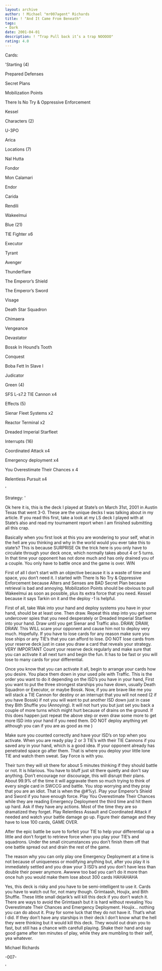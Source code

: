 ```yaml
---
layout: archive
author: ! Michael "mr007agent" Richards
title: ! "And It Came From Beneath"
tags:
- Dark
date: 2001-04-01
description: ! "Trap Pull back it’s a trap NOOOOO"
rating: 4.0
---
```

Cards: 

'Starting (4)

Prepared Defenses

Secret Plans

Mobilization Points

There Is No Try & Oppressive Enforcement

Kessel


Characters (2)

U-3PO

Arica


Locations (7)

Nal Hutta

Fondor

Mon Calamari

Endor

Carida

Rendili

Wakeelmui


Blue (21)

TIE Fighter x6

Executor

Tyrant

Avenger

Thunderflare

The Emperor’s Shield

The Emperor’s Sword

Visage

Death Star Squadron

Chimaera

Vengeance

Devastator

Bossk In Hound’s Tooth

Conquest

Boba Fett In Slave I

Judicator


Green (4)

SFS L-s7.2 TIE Cannon x4


Effects (5)

Sienar Fleet Systems x2

Reactor Terminal x2

Dreaded Imperial Starfleet


Interrupts (16)

Coordinated Attack x4

Emergency deployment x4

You Overestimate Their Chances x 4

Relentless Pursuit x4 



'

Strategy: '

Ok here it is, this is the deck I played at State’s on March 31st, 2001 in Austin Texas that went 3-0. These are the unique decks I was talking about in my article. If you read this first, take a look at my LS deck I played with at State’s also and read my tournament report when I am finished submitting all this crap.


Basically when you first look at this you are wondering to your self, what in the hell are you thinking and why in the world would you ever take this to state’s? This is because  SURPRISE Ok the trick here is you only have to circulate through your deck once, which normally takes about 4 or 5 turns. In that time your opponent has not done much and has only drained you of a couple. You only have to battle once and the game is over. WIN 


First of all I don’t start with an objective because it is a waste of time and space, you don’t need it. I started with There Is No Try & Oppressive Enforcement because Alters and Senses are BAD Secret Plan because retrieval is bad and annoying. Mobilization Points should be obvious to pull Wakeelmui as soon as possible, plus its extra force that you need. Kessel because it says Tarkin on it and the deploy -1 is helpful.


First of all, take Wak into your hand and deploy systems you have in your hand, should be at least one. Then draw. Repeat this step into you get some undercover spies that you need desperately or Dreaded Imperial Starfleet into your hand. Draw until you get Sienar and Traffic also. DRAW, DRAW, DRAW. This WILL scare your opponent and cause him not to deploy very much. Hopefully. If you have to lose cards for any reason make sure you lose ships or any TIE’s that you can afford to lose. DO NOT lose cards from your reserve deck just in case you draw a card that reveals your strategy. VERY IMPORTANT Count your reserve deck regularly and make sure that you can activate it all next turn and begin the fun. It has to be fast or you will lose to many cards for your differential.


Once you know that you can activate it all, begin to arrange your cards how you desire. You place them down in your used pile with Traffic. This is the order you want to do it depending on the ISD’s you have in your hand, First you want to put the three strongest starships you have down, usually Death Squadron or Executor, or maybe Bossk. Now, if you are brave like me you will stack a TIE Cannon for destiny or an interrupt that you will not need (2 if you have Bossk) if not you will want to put another ISD down just in case they Bith Shuffle you (Annoying). It will not hurt you but just set you back a couple of more turns which might hurt because of drains on the ground. If this does happen just repeat the above step or even draw some more to get more ISD into your hand if you need them. DO NOT deploy anything yet although you can if you are as good as me ) 


Make sure you counted correctly and have your ISD’s on top when you activate. When you are ready play 2 or 3 TIE’s with their TIE Cannons if you saved any in your hand, which is a good idea. If your opponent already has penetrated space go after them. That is where you deploy your little lone TIE and watch them sweat. Say Force is with you.


Their turn they will sit there for about 5 minutes thinking if they should battle or not. It is hilarious. You have to bluff just sit there quietly and don’t say anything. Don’t encourage nor discourage, this will disrupt their plans. About 99.9% of the time it will aggravate them so much trying to think of every single card in SWCCG and battle. You stop worrying and they pray that you are an idiot. That is when the @#$% hits the fan. Play your Emergency Deployment and let them read it. Have backups just in case for Sense. There are no cards that let you cancel this card ) They usually say ok like it isn’t nothing a BAM Reveal your ISD’s then they read Emergency Deployment again. HAHA. They say FREE? And you say YES (Be sure to point out the word free to embarrass them a slightly more and to show that you are @#$%y). Play your Emperor’s Shield and Sword if you have enough force. Play You Overestimate Their Chances while they are reading Emergency Deployment the third time and hit them up hard. Ask if they have any actions. Most of the time they are so dramatized they forget. Play Relentless Assault and Coordinated Attack if needed and watch your battle damage go up. Figure their damage and they have to lose 100 cards, GAME OVER. 


After the epic battle be sure to forfeit your TIE to help your differential up a little and don’t forget to retrieve force when you play your TIE’s and squadrons. Under the small circumstances you don’t finish them off that one battle spread out and drain the rest of the game.


The reason why you can only play one Emergency Deployment at a time is not because of uniqueness or modifying anything but, after you play it is immediately settled and you draw your 3 ISD’s and you don’t have less than double their power anymore. Awwww too bad you can’t do it more than once huh you would make them lose about 300 cards HAHAHAHA


Yes, this deck is risky and you have to be semi-intelligent to use it. Cards you have to watch out for, not many though. Grimtaash, Houjix, and Bith Shuffle. These little small dejarik’s will kill this deck if you don’t watch it. There are ways to avoid the Grimtaash but it is hard without revealing You Overestimate Their Chances and Emergency Deployment. Houjix... nothing you can do about it. Pray for some luck that they do not have it. That’s what I did. If they don’t have any starships in their deck I don’t know what the hell they were thinking but it would kill this deck. They would out drain you to fast, but still has a chance with carefull playing. Shake their hand and say good game after ten minutes of play, while they are mumbling to their self, yea whatever.


Michael Richards

-007-







'